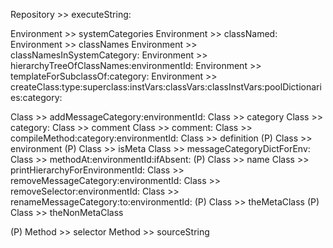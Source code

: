 Repository >> executeString:

Environment >> systemCategories
Environment >> classNamed:
Environment >> classNames
Environment >> classNamesInSystemCategory:
Environment >> hierarchyTreeOfClassNames:environmentId:
Environment >> templateForSubclassOf:category:
Environment >> createClass:type:superclass:instVars:classVars:classInstVars:poolDictionaries:category:

Class >> addMessageCategory:environmentId:
Class >> category
Class >> category:
Class >> comment
Class >> comment:
Class >> compileMethod:category:environmentId:
Class >> definition
(P) Class >> environment
(P) Class >> isMeta
Class >> messageCategoryDictForEnv:
Class >> methodAt:environmentId:ifAbsent:
(P) Class >> name
Class >> printHierarchyForEnvironmentId:
Class >> removeMessageCategory:environmentId:
Class >> removeSelector:environmentId:
Class >> renameMessageCategory:to:environmentId:
(P) Class >> theMetaClass
(P) Class >> theNonMetaClass


(P) Method >> selector
Method >> sourceString

